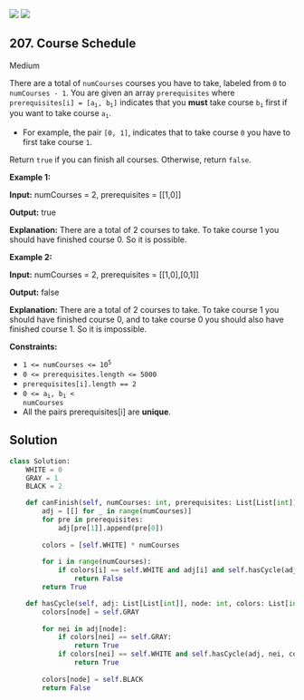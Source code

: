 [![](https://img.shields.io/github/stars/LeetCode-in-Python/LeetCode-in-Python?label=Stars&style=flat-square)](https://github.com/LeetCode-in-Python/LeetCode-in-Python)
[![](https://img.shields.io/github/forks/LeetCode-in-Python/LeetCode-in-Python?label=Fork%20me%20on%20GitHub%20&style=flat-square)](https://github.com/LeetCode-in-Python/LeetCode-in-Python/fork)

## 207\. Course Schedule

Medium

There are a total of `numCourses` courses you have to take, labeled from `0` to `numCourses - 1`. You are given an array `prerequisites` where <code>prerequisites[i] = [a<sub>i</sub>, b<sub>i</sub>]</code> indicates that you **must** take course <code>b<sub>i</sub></code> first if you want to take course <code>a<sub>i</sub></code>.

*   For example, the pair `[0, 1]`, indicates that to take course `0` you have to first take course `1`.

Return `true` if you can finish all courses. Otherwise, return `false`.

**Example 1:**

**Input:** numCourses = 2, prerequisites = \[\[1,0]]

**Output:** true

**Explanation:** There are a total of 2 courses to take. To take course 1 you should have finished course 0. So it is possible. 

**Example 2:**

**Input:** numCourses = 2, prerequisites = \[\[1,0],[0,1]]

**Output:** false

**Explanation:** There are a total of 2 courses to take. To take course 1 you should have finished course 0, and to take course 0 you should also have finished course 1. So it is impossible. 

**Constraints:**

*   <code>1 <= numCourses <= 10<sup>5</sup></code>
*   `0 <= prerequisites.length <= 5000`
*   `prerequisites[i].length == 2`
*   <code>0 <= a<sub>i</sub>, b<sub>i</sub> < numCourses</code>
*   All the pairs prerequisites[i] are **unique**.

## Solution

```python
class Solution:
    WHITE = 0
    GRAY = 1
    BLACK = 2

    def canFinish(self, numCourses: int, prerequisites: List[List[int]]) -> bool:
        adj = [[] for _ in range(numCourses)]
        for pre in prerequisites:
            adj[pre[1]].append(pre[0])
        
        colors = [self.WHITE] * numCourses
        
        for i in range(numCourses):
            if colors[i] == self.WHITE and adj[i] and self.hasCycle(adj, i, colors):
                return False
        return True

    def hasCycle(self, adj: List[List[int]], node: int, colors: List[int]) -> bool:
        colors[node] = self.GRAY
        
        for nei in adj[node]:
            if colors[nei] == self.GRAY:
                return True
            if colors[nei] == self.WHITE and self.hasCycle(adj, nei, colors):
                return True
        
        colors[node] = self.BLACK
        return False
```
